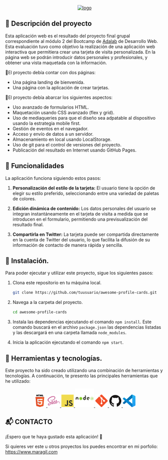 <p align= 'center'>
<a href="https://awesome-profile-cards.maragil.com/" target="_blank" rel="noreferrer"><img src="./src/images/logo-awesome-profile-cards.svg" alt="logo" width="300" height="100"/></a>
<p/>


## 📝 Descripción del proyecto

Esta aplicación web es el resultado del proyecto final grupal correspondiente al módulo 2 del Bootcamp de [Adalab](https://adalab.es/) de Desarrollo Web.
Esta evaluación tuvo como objetivo la realización de una aplicación web interactiva que permitiera crear una tarjeta de visita personalizada. En la página web se podrán introducir datos personales y profesionales, y obtener una vista maquetada con la información.

🔸El proyecto debía contar con dos páginas:
- Una página landing de bienvenida.
- Una página con la aplicación de crear tarjetas.

🔸El proyecto debía abarcar los siguientes aspectos:

- Uso avanzado de formularios HTML.
- Maquetación usando CSS avanzado (flex y grid).
- Uso de mediaqueries para que el diseño sea adpatable al dispositivo usando la estrategia mobile first.
- Gestión de eventos en el navegador.
- Acceso y envío de datos a un servidor.
- Almacenamiento en local usando LocalStorage.
- Uso de git para el control de versiones del proyecto.
- Publicación del resultado en Internet usando GitHub Pages.


## 📑 Funcionalidades

La aplicación funciona siguiendo estos pasos:

1. **Personalización del estilo de la tarjeta:** El usuario tiene la opción de elegir su estilo preferido, seleccionando entre una variedad de paletas de colores.

2. **Edición dinámica de contenido:** Los datos personales del usuario se integran instantáneamente en el tarjeta de visita a medida que se introducen en el formulario, permitiendo una previsualización del resultado final.

3. **Compartirla en Twitter:** La tarjeta puede ser compartida directamente en la cuenta de Twitter del usuario, lo que facilita la difusión de su información de contacto de manera rápida y sencilla.


## 🚀 Instalación.

Para poder ejecutar y utilizar este proyecto, sigue los siguientes pasos:

1. Clona este repositorio en tu máquina local.
   ```bash
   git clone https://github.com/tuusuario/awesome-profile-cards.git
   ```
2. Navega a la carpeta del proyecto.
   ```bash
   cd awesome-profile-cards
   ```
3. Instala las dependencias ejecutando el comando `npm install`. Este comando buscará en el archivo `package.json` las dependencias listadas y las descargará en una carpeta llamada `node_modules`.

4. Inicia la aplicación ejecutando el comando `npm start`.


## 🧰 Herramientas y tecnologías.

Este proyecto ha sido creado utilizando una combinación de herramientas y tecnologías. A continuación, te presento las principales herramientas que he utilizado:

<p align= 'center'>
<a href="https://www.w3schools.com/html/" target="_blank" rel="noreferrer"> <img src="https://raw.githubusercontent.com/devicons/devicon/master/icons/html5/html5-original-wordmark.svg" alt="html5" width="40" height="40"/> </a>
<a href="https://sass-lang.com" target="_blank" rel="noreferrer"> <img src="https://raw.githubusercontent.com/devicons/devicon/master/icons/sass/sass-original.svg" alt="sass" width="40" height="40"/> </a> 
<a href="https://developer.mozilla.org/en-US/docs/Web/JavaScript" target="_blank" rel="noreferrer"> <img src="https://raw.githubusercontent.com/devicons/devicon/master/icons/javascript/javascript-original.svg" alt="javascript" width="40" height="40"/> </a> 
<a href="https://nodejs.org" target="_blank" rel="noreferrer"> <img src="https://raw.githubusercontent.com/devicons/devicon/master/icons/nodejs/nodejs-original-wordmark.svg" alt="nodejs" width="60" height="60"/> </a> 
<a href="https://git-scm.com/" target="_blank" rel="noreferrer"> <img src="https://raw.githubusercontent.com/devicons/devicon/master/icons/git/git-original.svg" alt="git" width="40" height="40"/> </a> 
 <a href="https://github.com/" target="_blank" rel="noreferrer"> <img src="https://raw.githubusercontent.com/devicons/devicon/master/icons/github/github-original.svg" width="40" height="40"/> </a> 
 <a href="https://code.visualstudio.com/" target="_blank" rel="noreferrer"> <img src="https://raw.githubusercontent.com/devicons/devicon/master/icons/vscode/vscode-original.svg" alt="vscode" width="40" height="40"/> </a>
</p>

## 📬 CONTACTO
¡Espero que te haya gustado esta aplicación! 💚

Si quieres ver este u otros proyectos los puedes encontrar en mi porfolio: <https://www.maragil.com> 
